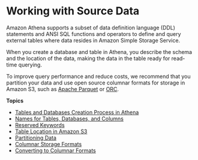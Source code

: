 # Working with Source Data<a name="work-with-data"></a>

Amazon Athena supports a subset of data definition language \(DDL\) statements and ANSI SQL functions and operators to define and query external tables where data resides in Amazon Simple Storage Service\. 

When you create a database and table in Athena, you describe the schema and the location of the data, making the data in the table ready for read\-time querying\. 

To improve query performance and reduce costs, we recommend that you partition your data and use open source columnar formats for storage in Amazon S3, such as [Apache Parquet](https://parquet.apache.org) or [ORC](https://orc.apache.org/)\. 

**Topics**
+ [Tables and Databases Creation Process in Athena](creating-tables.md)
+ [Names for Tables, Databases, and Columns](tables-databases-columns-names.md)
+ [Reserved Keywords](reserved-words.md)
+ [Table Location in Amazon S3](tables-location-format.md)
+ [Partitioning Data](partitions.md)
+ [Columnar Storage Formats](columnar-storage.md)
+ [Converting to Columnar Formats](convert-to-columnar.md)